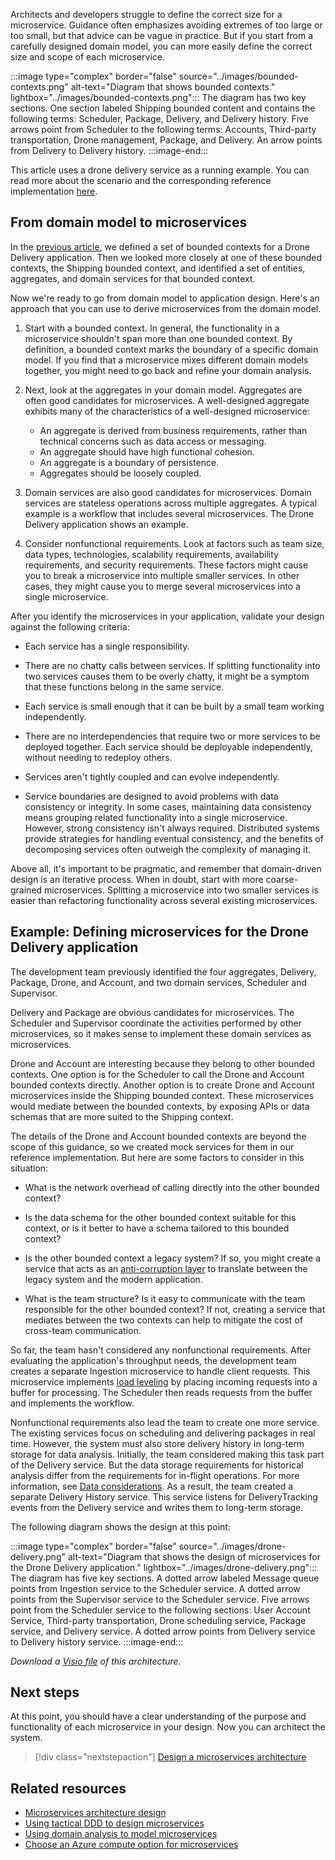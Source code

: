 Architects and developers struggle to define the correct size for a microservice. Guidance often emphasizes avoiding extremes of too large or too small, but that advice can be vague in practice. But if you start from a carefully designed domain model, you can more easily define the correct size and scope of each microservice.

:::image type="complex" border="false" source="../images/bounded-contexts.png" alt-text="Diagram that shows bounded contexts." lightbox="../images/bounded-contexts.png":::
   The diagram has two key sections. One section labeled Shipping bounded content and contains the following terms: Scheduler, Package, Delivery, and Delivery history. Five arrows point from Scheduler to the following terms: Accounts, Third-party transportation, Drone management, Package, and Delivery. An arrow points from Delivery to Delivery history.
:::image-end:::

This article uses a drone delivery service as a running example. You can read more about the scenario and the corresponding reference implementation [here](../design/index.yml).

## From domain model to microservices

In the [previous article](./domain-analysis.md), we defined a set of bounded contexts for a Drone Delivery application. Then we looked more closely at one of these bounded contexts, the Shipping bounded context, and identified a set of entities, aggregates, and domain services for that bounded context.

Now we're ready to go from domain model to application design. Here's an approach that you can use to derive microservices from the domain model.

1. Start with a bounded context. In general, the functionality in a microservice shouldn't span more than one bounded context. By definition, a bounded context marks the boundary of a specific domain model. If you find that a microservice mixes different domain models together, you might need to go back and refine your domain analysis.

1. Next, look at the aggregates in your domain model. Aggregates are often good candidates for microservices. A well-designed aggregate exhibits many of the characteristics of a well-designed microservice:

    - An aggregate is derived from business requirements, rather than technical concerns such as data access or messaging.
    - An aggregate should have high functional cohesion.
    - An aggregate is a boundary of persistence.
    - Aggregates should be loosely coupled.

1. Domain services are also good candidates for microservices. Domain services are stateless operations across multiple aggregates. A typical example is a workflow that includes several microservices. The Drone Delivery application shows an example.

1. Consider nonfunctional requirements. Look at factors such as team size, data types, technologies, scalability requirements, availability requirements, and security requirements. These factors might cause you to break a microservice into multiple smaller services. In other cases, they might cause you to merge several microservices into a single microservice.

After you identify the microservices in your application, validate your design against the following criteria:

- Each service has a single responsibility.

- There are no chatty calls between services. If splitting functionality into two services causes them to be overly chatty, it might be a symptom that these functions belong in the same service.

- Each service is small enough that it can be built by a small team working independently.

- There are no interdependencies that require two or more services to be deployed together. Each service should be deployable independently, without needing to redeploy others.

- Services aren't tightly coupled and can evolve independently.

- Service boundaries are designed to avoid problems with data consistency or integrity. In some cases, maintaining data consistency means grouping related functionality into a single microservice. However, strong consistency isn't always required. Distributed systems provide strategies for handling eventual consistency, and the benefits of decomposing services often outweigh the complexity of managing it.

Above all, it's important to be pragmatic, and remember that domain-driven design is an iterative process. When in doubt, start with more coarse-grained microservices. Splitting a microservice into two smaller services is easier than refactoring functionality across several existing microservices.

## Example: Defining microservices for the Drone Delivery application

The development team previously identified the four aggregates, Delivery, Package, Drone, and Account, and two domain services, Scheduler and Supervisor.

Delivery and Package are obvious candidates for microservices. The Scheduler and Supervisor coordinate the activities performed by other microservices, so it makes sense to implement these domain services as microservices.

Drone and Account are interesting because they belong to other bounded contexts. One option is for the Scheduler to call the Drone and Account bounded contexts directly. Another option is to create Drone and Account microservices inside the Shipping bounded context. These microservices would mediate between the bounded contexts, by exposing APIs or data schemas that are more suited to the Shipping context.

The details of the Drone and Account bounded contexts are beyond the scope of this guidance, so we created mock services for them in our reference implementation. But here are some factors to consider in this situation:

- What is the network overhead of calling directly into the other bounded context?

- Is the data schema for the other bounded context suitable for this context, or is it better to have a schema tailored to this bounded context?

- Is the other bounded context a legacy system? If so, you might create a service that acts as an [anti-corruption layer](../../patterns/anti-corruption-layer.yml) to translate between the legacy system and the modern application.

- What is the team structure? Is it easy to communicate with the team responsible for the other bounded context? If not, creating a service that mediates between the two contexts can help to mitigate the cost of cross-team communication.

So far, the team hasn't considered any nonfunctional requirements. After evaluating the application's throughput needs, the development team creates a separate Ingestion microservice to handle client requests. This microservice implements [load leveling](../../patterns/queue-based-load-leveling.yml) by placing incoming requests into a buffer for processing. The Scheduler then reads requests from the buffer and implements the workflow.

Nonfunctional requirements also lead the team to create one more service. The existing services focus on scheduling and delivering packages in real time. However, the system must also store delivery history in long-term storage for data analysis. Initially, the team considered making this task part of the Delivery service. But the data storage requirements for historical analysis differ from the requirements for in-flight operations. For more information, see [Data considerations](../design/data-considerations.yml). As a result, the team created a separate Delivery History service. This service listens for DeliveryTracking events from the Delivery service and writes them to long-term storage.

The following diagram shows the design at this point:

:::image type="complex" border="false" source="../images/drone-delivery.png" alt-text="Diagram that shows the design of microservices for the Drone Delivery application." lightbox="../images/drone-delivery.png":::
   The diagram has five key sections. A dotted arrow labeled Message queue points from Ingestion service to the Scheduler service. A dotted arrow points from the Supervisor service to the Scheduler service. Five arrows point from the Scheduler service to the following sections: User Account Service, Third-party transportation, Drone scheduling service, Package service, and Delivery service. A dotted arrow points from Delivery service to Delivery history service.
:::image-end:::

*Download a [Visio file](https://arch-center.azureedge.net/microservice-boundaries.vsdx) of this architecture.*

## Next steps

At this point, you should have a clear understanding of the purpose and functionality of each microservice in your design. Now you can architect the system.

> [!div class="nextstepaction"]
> [Design a microservices architecture](../design/index.yml)

## Related resources

- [Microservices architecture design](../../guide/architecture-styles/microservices.md)
- [Using tactical DDD to design microservices](tactical-ddd.yml)
- [Using domain analysis to model microservices](domain-analysis.md)
- [Choose an Azure compute option for microservices](../../microservices/design/compute-options.md)
